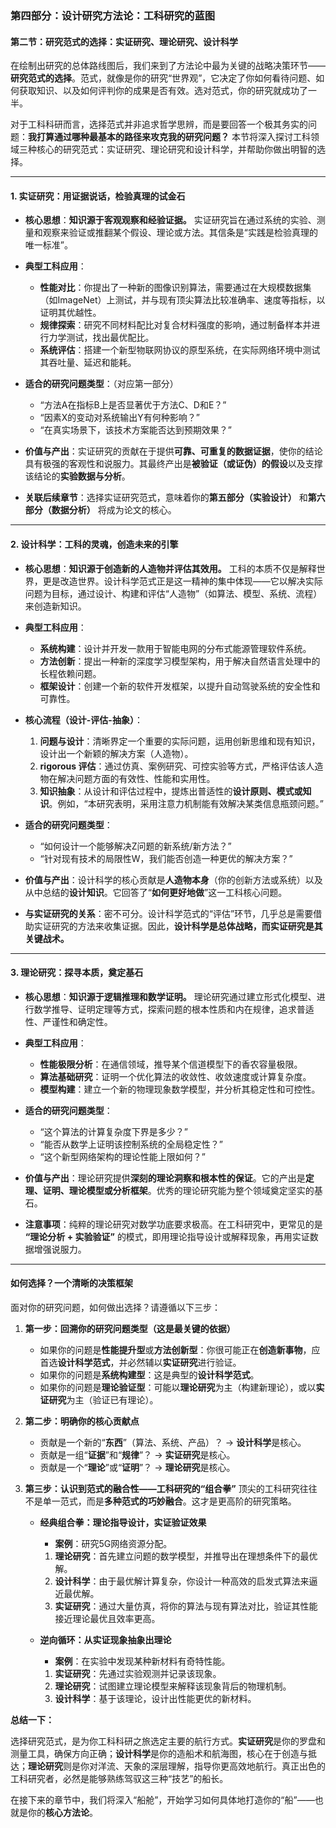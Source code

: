 ### **第四部分：设计研究方法论：工科研究的蓝图**

#### **第二节：研究范式的选择：实证研究、理论研究、设计科学**

在绘制出研究的总体路线图后，我们来到了方法论中最为关键的战略决策环节——**研究范式的选择**。范式，就像是你的研究“世界观”，它决定了你如何看待问题、如何获取知识、以及如何评判你的成果是否有效。选对范式，你的研究就成功了一半。

对于工科科研而言，选择范式并非追求哲学思辨，而是要回答一个极其务实的问题：**我打算通过哪种最基本的路径来攻克我的研究问题？** 本节将深入探讨工科领域三种核心的研究范式：实证研究、理论研究和设计科学，并帮助你做出明智的选择。

---

#### **1. 实证研究：用证据说话，检验真理的试金石**

* **核心思想**：**知识源于客观观察和经验证据。** 实证研究旨在通过系统的实验、测量和观察来验证或推翻某个假设、理论或方法。其信条是“实践是检验真理的唯一标准”。

* **典型工科应用**：
  * **性能对比**：你提出了一种新的图像识别算法，需要通过在大规模数据集（如ImageNet）上测试，并与现有顶尖算法比较准确率、速度等指标，以证明其优越性。
  * **规律探索**：研究不同材料配比对复合材料强度的影响，通过制备样本并进行力学测试，找出最优配比。
  * **系统评估**：搭建一个新型物联网协议的原型系统，在实际网络环境中测试其吞吐量、延迟和能耗。

* **适合的研究问题类型**：（对应第一部分）
  * “方法A在指标B上是否显著优于方法C、D和E？”
  * “因素X的变动对系统输出Y有何种影响？”
  * “在真实场景下，该技术方案能否达到预期效果？”

* **价值与产出**：实证研究的贡献在于提供**可靠、可重复的数据证据**，使你的结论具有极强的客观性和说服力。其最终产出是**被验证（或证伪）的假设**以及支撑该结论的**实验数据与分析**。

* **关联后续章节**：选择实证研究范式，意味着你的**第五部分（实验设计）** 和**第六部分（数据分析）** 将成为论文的核心。

---

#### **2. 设计科学：工科的灵魂，创造未来的引擎**

* **核心思想**：**知识源于创造新的人造物并评估其效用。** 工科的本质不仅是解释世界，更是改造世界。设计科学范式正是这一精神的集中体现——它以解决实际问题为目标，通过设计、构建和评估“人造物”（如算法、模型、系统、流程）来创造新知识。

* **典型工科应用**：
  * **系统构建**：设计并开发一款用于智能电网的分布式能源管理软件系统。
  * **方法创新**：提出一种新的深度学习模型架构，用于解决自然语言处理中的长程依赖问题。
  * **框架设计**：创建一个新的软件开发框架，以提升自动驾驶系统的安全性和可靠性。

* **核心流程（设计-评估-抽象）**：
    1. **问题与设计**：清晰界定一个重要的实际问题，运用创新思维和现有知识，设计出一个新颖的解决方案（人造物）。
    2. **rigorous 评估**：通过仿真、案例研究、可控实验等方式，严格评估该人造物在解决问题方面的有效性、性能和实用性。
    3. **知识抽象**：从设计和评估过程中，提炼出普适性的**设计原则、模式或知识**。例如，“本研究表明，采用注意力机制能有效解决某类信息瓶颈问题。”

* **适合的研究问题类型**：
  * “如何设计一个能够解决Z问题的新系统/新方法？”
  * “针对现有技术的局限性W，我们能否创造一种更优的解决方案？”

* **价值与产出**：设计科学的核心贡献是**人造物本身**（你的创新方法或系统）以及从中总结的**设计知识**。它回答了“**如何更好地做**”这一工科核心问题。

* **与实证研究的关系**：密不可分。设计科学范式的“评估”环节，几乎总是需要借助实证研究的方法来收集证据。因此，**设计科学是总体战略，而实证研究是其关键战术。**

---

#### **3. 理论研究：探寻本质，奠定基石**

* **核心思想**：**知识源于逻辑推理和数学证明。** 理论研究通过建立形式化模型、进行数学推导、证明定理等方式，探索问题的根本性质和内在规律，追求普适性、严谨性和确定性。

* **典型工科应用**：
  * **性能极限分析**：在通信领域，推导某个信道模型下的香农容量极限。
  * **算法基础研究**：证明一个优化算法的收敛性、收敛速度或计算复杂度。
  * **模型构建**：建立一个新的物理现象数学模型，并分析其稳定性和可控性。

* **适合的研究问题类型**：
  * “这个算法的计算复杂度下界是多少？”
  * “能否从数学上证明该控制系统的全局稳定性？”
  * “这个新型网络架构的理论性能上限如何？”

* **价值与产出**：理论研究提供**深刻的理论洞察和根本性的保证**。它的产出是**定理、证明、理论模型或分析框架**。优秀的理论研究能为整个领域奠定坚实的基石。

* **注意事项**：纯粹的理论研究对数学功底要求极高。在工科研究中，更常见的是 **“理论分析 + 实验验证”** 的模式，即用理论指导设计或解释现象，再用实证数据增强说服力。

---

#### **如何选择？一个清晰的决策框架**

面对你的研究问题，如何做出选择？请遵循以下三步：

1. **第一步：回溯你的研究问题类型（这是最关键的依据）**
    * 如果你的问题是**性能提升型**或**方法创新型**：你很可能正在**创造新事物**，应首选**设计科学范式**，并必然辅以**实证研究**进行验证。
    * 如果你的问题是**系统构建型**：这是典型的**设计科学范式**。
    * 如果你的问题是**理论验证型**：可能以**理论研究**为主（构建新理论），或以**实证研究**为主（验证已有理论）。

2. **第二步：明确你的核心贡献点**
    * 贡献是一个新的“**东西**”（算法、系统、产品）？ -> **设计科学**是核心。
    * 贡献是一组“**证据**”和“**规律**”？ -> **实证研究**是核心。
    * 贡献是一个“**理论**”或“**证明**”？ -> **理论研究**是核心。

3. **第三步：认识到范式的融合性——工科研究的“组合拳”**
    顶尖的工科研究往往不是单一范式，而是**多种范式的巧妙融合**。这才是更高阶的研究策略。

    * **经典组合拳：理论指导设计，实证验证效果**
        * **案例**：研究5G网络资源分配。
        1. **理论研究**：首先建立问题的数学模型，并推导出在理想条件下的最优解。
        2. **设计科学**：由于最优解计算复杂，你设计一种高效的启发式算法来逼近最优解。
        3. **实证研究**：通过大量仿真，将你的算法与现有算法对比，验证其性能接近理论最优且效率更高。

    * **逆向循环：从实证现象抽象出理论**
        * **案例**：在实验中发现某种新材料有奇特性能。
        1. **实证研究**：先通过实验观测并记录该现象。
        2. **理论研究**：试图建立理论模型来解释该现象背后的物理机制。
        3. **设计科学**：基于该理论，设计出性能更优的新材料。

**总结一下：**

选择研究范式，是为你工科科研之旅选定主要的航行方式。**实证研究**是你的罗盘和测量工具，确保方向正确；**设计科学**是你的造船术和航海图，核心在于创造与抵达；**理论研究**则是你对洋流、天象的深层理解，指导你更高效地航行。真正出色的工科研究者，必然是能够熟练驾驭这三种“技艺”的船长。

在接下来的章节中，我们将深入“船舱”，开始学习如何具体地打造你的“船”——也就是你的**核心方法论**。
